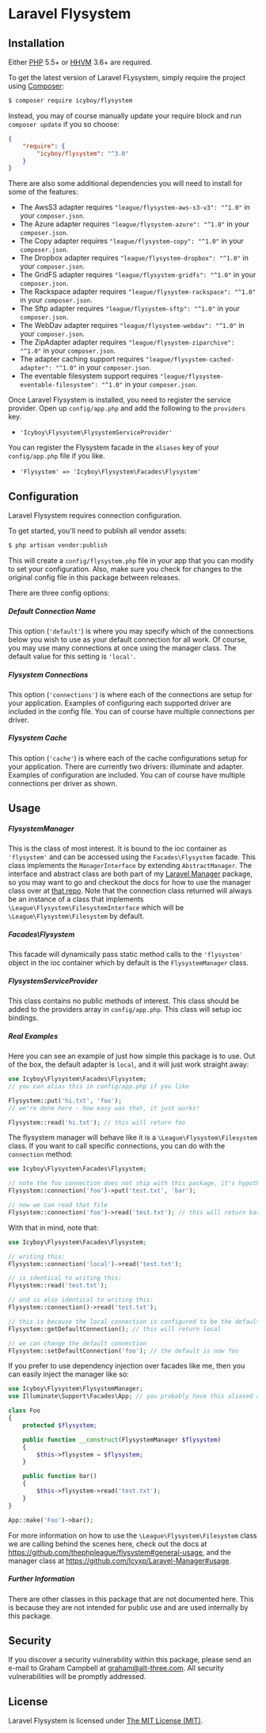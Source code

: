 Laravel Flysystem
=================

## Installation

Either [PHP](https://php.net) 5.5+ or [HHVM](http://hhvm.com) 3.6+ are required.

To get the latest version of Laravel FLysystem, simply require the project using [Composer](https://getcomposer.org):

```bash
$ composer require icyboy/flysystem
```

Instead, you may of course manually update your require block and run `composer update` if you so choose:

```json
{
    "require": {
        "icyboy/flysystem": "^3.0"
    }
}
```

There are also some additional dependencies you will need to install for some of the features:

* The AwsS3 adapter requires `"league/flysystem-aws-s3-v3": "^1.0"` in your `composer.json`.
* The Azure adapter requires `"league/flysystem-azure": "^1.0"` in your `composer.json`.
* The Copy adapter requires `"league/flysystem-copy": "^1.0"` in your `composer.json`.
* The Dropbox adapter requires `"league/flysystem-dropbox": "^1.0"` in your `composer.json`.
* The GridFS adapter requires `"league/flysystem-gridfs": "^1.0"` in your `composer.json`.
* The Rackspace adapter requires `"league/flysystem-rackspace": "^1.0"` in your `composer.json`.
* The Sftp adapter requires `"league/flysystem-sftp": "^1.0"` in your `composer.json`.
* The WebDav adapter requires `"league/flysystem-webdav": "^1.0"` in your `composer.json`.
* The ZipAdapter adapter requires `"league/flysystem-ziparchive": "^1.0"` in your `composer.json`.
* The adapter caching support requires `"league/flysystem-cached-adapter": "^1.0"` in your `composer.json`.
* The eventable filesystem support requires `"league/flysystem-eventable-filesystem": "^1.0"` in your `composer.json`.

Once Laravel Flysystem is installed, you need to register the service provider. Open up `config/app.php` and add the following to the `providers` key.

* `'Icyboy\Flysystem\FlysystemServiceProvider'`

You can register the Flysystem facade in the `aliases` key of your `config/app.php` file if you like.

* `'Flysystem' => 'Icyboy\Flysystem\Facades\Flysystem'`


## Configuration

Laravel Flysystem requires connection configuration.

To get started, you'll need to publish all vendor assets:

```bash
$ php artisan vendor:publish
```

This will create a `config/flysystem.php` file in your app that you can modify to set your configuration. Also, make sure you check for changes to the original config file in this package between releases.

There are three config options:

##### Default Connection Name

This option (`'default'`) is where you may specify which of the connections below you wish to use as your default connection for all work. Of course, you may use many connections at once using the manager class. The default value for this setting is `'local'`.

##### Flysystem Connections

This option (`'connections'`) is where each of the connections are setup for your application. Examples of configuring each supported driver are included in the config file. You can of course have multiple connections per driver.

##### Flysystem Cache

This option (`'cache'`) is where each of the cache configurations setup for your application. There are currently two drivers: illuminate and adapter. Examples of configuration are included. You can of course have multiple connections per driver as shown.


## Usage

##### FlysystemManager

This is the class of most interest. It is bound to the ioc container as `'flysystem'` and can be accessed using the `Facades\Flysystem` facade. This class implements the `ManagerInterface` by extending `AbstractManager`. The interface and abstract class are both part of my [Laravel Manager](https://github.com/Icyxp/Laravel-Manager) package, so you may want to go and checkout the docs for how to use the manager class over at [that repo](https://github.com/Icyxp/Laravel-Manager#usage). Note that the connection class returned will always be an instance of a class that implements `\League\Flysystem\FilesystemInterface` which will be `\League\Flysystem\Filesystem` by default.

##### Facades\Flysystem

This facade will dynamically pass static method calls to the `'flysystem'` object in the ioc container which by default is the `FlysystemManager` class.

##### FlysystemServiceProvider

This class contains no public methods of interest. This class should be added to the providers array in `config/app.php`. This class will setup ioc bindings.

##### Real Examples

Here you can see an example of just how simple this package is to use. Out of the box, the default adapter is `local`, and it will just work straight away:

```php
use Icyboy\Flysystem\Facades\Flysystem;
// you can alias this in config/app.php if you like

Flysystem::put('hi.txt', 'foo');
// we're done here - how easy was that, it just works!

Flysystem::read('hi.txt'); // this will return foo
```

The flysystem manager will behave like it is a `\League\Flysystem\Filesystem` class. If you want to call specific connections, you can do with the `connection` method:

```php
use Icyboy\Flysystem\Facades\Flysystem;

// note the foo connection does not ship with this package, it's hypothetical
Flysystem::connection('foo')->put('test.txt', 'bar');

// now we can read that file
Flysystem::connection('foo')->read('test.txt'); // this will return bar
```

With that in mind, note that:

```php
use Icyboy\Flysystem\Facades\Flysystem;

// writing this:
Flysystem::connection('local')->read('test.txt');

// is identical to writing this:
Flysystem::read('test.txt');

// and is also identical to writing this:
Flysystem::connection()->read('test.txt');

// this is because the local connection is configured to be the default
Flysystem::getDefaultConnection(); // this will return local

// we can change the default connection
Flysystem::setDefaultConnection('foo'); // the default is now foo
```

If you prefer to use dependency injection over facades like me, then you can easily inject the manager like so:

```php
use Icyboy\Flysystem\FlysystemManager;
use Illuminate\Support\Facades\App; // you probably have this aliased already

class Foo
{
    protected $flysystem;

    public function __construct(FlysystemManager $flysystem)
    {
        $this->flysystem = $flysystem;
    }

    public function bar()
    {
        $this->flysystem->read('test.txt');
    }
}

App::make('Foo')->bar();
```

For more information on how to use the `\League\Flysystem\Filesystem` class we are calling behind the scenes here, check out the docs at https://github.com/thephpleague/flysystem#general-usage, and the manager class at https://github.com/Icyxp/Laravel-Manager#usage.

##### Further Information

There are other classes in this package that are not documented here. This is because they are not intended for public use and are used internally by this package.


## Security

If you discover a security vulnerability within this package, please send an e-mail to Graham Campbell at graham@alt-three.com. All security vulnerabilities will be promptly addressed.


## License

Laravel Flysystem is licensed under [The MIT License (MIT)](LICENSE).

